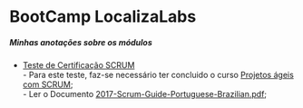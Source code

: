 # BootCamp LocalizaLabs 
##### Minhas anotações sobre os módulos
 - [Teste de Certificação SCRUM](https://certiprof.com/pages/scrum-foundations-professional-certificate-sfpc-ptbr?fbclid=IwAR2f1kbjrJhE8Y-dmddJSRb6wJ6Z2RQyvRxIHK8hJRK2scXIo_ezJW1Cq_Y)
 <br>- Para este teste, faz-se necessário ter concluido o curso [Projetos ágeis com SCRUM](https://web.dio.me/course/projetos-ageis-com-scrum/learning/b042c153-fd80-469c-808a-f374629ea634/?back=/browse);
 <br>- Ler o Documento [2017-Scrum-Guide-Portuguese-Brazilian.pdf](https://github.com/JefersonTaiyou/DIO/blob/main/Bootcamp%20LocalizaLabs/2017-Scrum-Guide-Portuguese-Brazilian.pdf2017-Scrum-Guide-Portuguese-Brazilian.pdf);
##




